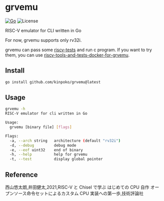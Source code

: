 # grvemu

[![Go](https://github.com/kinpoko/grvemu/actions/workflows/go.yml/badge.svg)](https://github.com/kinpoko/grvemu/actions/workflows/go.yml)
![License](https://img.shields.io/github/license/kinpoko/grvemu?color=blue)

RISC-V emulator for CLI written in Go

For now, grvemu supports only rv32i.

grvemu can pass some [riscv-tests](https://github.com/riscv-software-src/riscv-tests) and run c program. If you want to try them, you can use [riscv-tools-and-tests-docker-for-grvemu](https://github.com/kinpoko/riscv-tools-and-tests-docker-for-grvemu).

## Install

```bash
go install github.com/kinpoko/grvemu@latest
```

## Usage

```bash
grvemu -h
RISC-V emulator for cli written in Go

Usage:
  grvemu [binary file] [flags]

Flags:
  -a, --arch string   architecture (default "rv32i")
  -d, --debug         debug mode
  -e, --eof uint32    end of binary
  -h, --help          help for grvemu
  -t, --test          display global pointer
```

## Reference

西山悠太朗,井田健太,2021,RISC-V と Chisel で学ぶ はじめての CPU 自作 オープンソース命令セットによるカスタム CPU 実装への第一歩,技術評論社
